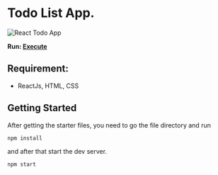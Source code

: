 # Todo List App.
![React Todo App](./banner.png1)

**Run: [Execute](https://wc-react-todo-app.netlify.app/)**

## Requirement:
- ReactJs, HTML, CSS

## Getting Started
After getting the starter files, you need to go the file directory and run

```shell
npm install
```

and after that start the dev server.

```shell
npm start
```
